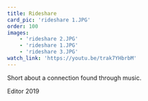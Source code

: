 ```yaml
---
title: Rideshare
card_pic: 'rideshare 1.JPG'
order: 100 
images:
    - 'rideshare 2.JPG'
    - 'rideshare 1.JPG'
    - 'rideshare 3.JPG'
watch_link: 'https://youtu.be/trak7YHbrbM'
---
```


Short about a connection found through music.

Editor 2019
